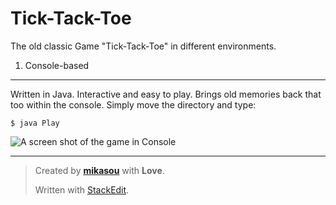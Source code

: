 # **Tick-Tack-Toe**
The old classic Game "Tick-Tack-Toe" in different environments.

1. Console-based
-------
Written in Java. Interactive and easy to play. Brings old memories back that too within the console. Simply move the directory and type:

    $ java Play
   
![A screen shot of the game in Console](https://soumikpradhan.files.wordpress.com/2015/07/screenshot-from-2015-07-01-050027.png?w=700)


----------


> Created by **[mikasou](www.soumikpradhan.wordpress.com)** with **Love**.
> 
> Written with [StackEdit](https://stackedit.io/).
